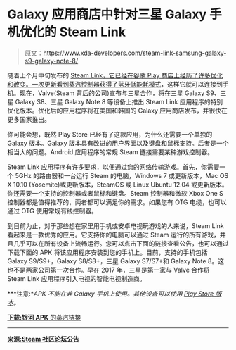 # Galaxy 应用商店中针对三星 Galaxy 手机优化的 Steam Link

> 原文：<https://www.xda-developers.com/steam-link-samsung-galaxy-s9-galaxy-note-8/>

随着上个月中旬发布的 [Steam Link，它已经在谷歌 Play 商店上经历了许多优化和改变。一次更新看到蒸汽控制器](https://www.xda-developers.com/steam-link-for-android/)[获得了蓝牙低能耗模式](https://www.xda-developers.com/steam-controller-bluetooth-le-steam-link/)，这样它就可以连接到手机。现在，Valve(Steam 背后的公司)宣布与三星合作，将在三星 Galaxy S9、三星 Galaxy S8、三星 Galaxy Note 8 等设备上推出 Steam Link 应用程序的特别优化版本。优化后的应用程序将在美国和韩国的 Galaxy 应用商店发布，并很快在更多国家推出。

你可能会想，既然 Play Store 已经有了这款应用，为什么还需要一个单独的 Galaxy 版本。Galaxy 版本具有改进的用户界面以及键盘和鼠标支持。后者是一个相当大的问题。Android 应用程序的常规 Steam 链接需要某种游戏控制器。

Steam Link 应用程序有许多要求，以便通过您的网络传输游戏。首先，你需要一个 5GHz 的路由器和一台运行 Steam 的电脑，Windows 7 或更新版本，Mac OS X 10.10 (Yosemite)或更新版本，SteamOS 或 Linux Ubuntu 12.04 或更新版本。你还需要一个支持的控制器或者鼠标和键盘。Steam 控制器和微软 Xbox One S 控制器都是值得推荐的，两者都可以满足你的需求。如果您有 OTG 电缆，也可以通过 OTG 使用常规有线控制器。

到目前为止，对于那些想在家里用手机或安卓电视玩游戏的人来说，Steam Link 看起来是一款优秀的应用。它支持你的电脑可以通过 Steam 运行的所有游戏，并且几乎可以在所有设备上流畅运行。您可以点击下面的链接查看公告，也可以通过下载下面的 APK 将该应用程序安装到您的手机上。目前，支持的手机包括 Galaxy S9/S9+，Galaxy S8/S8+，三星 Galaxy S7/S7+和 Galaxy Note 8。这也不是两家公司第一次合作。早在 2017 年，三星是第一家与 Valve 合作将 Steam Link 应用程序引入电视的智能电视制造商。

***注意:**APK 不能在非 Galaxy 手机上使用。其他设备可以使用 [Play Store 版本](https://play.google.com/store/apps/details?id=com.valvesoftware.steamlink)。*

[**下载:银河 APK** 的蒸汽链接](https://www.androidfilehost.com/?fid=818222786056035477)

* * *

[**来源:Steam 社区论坛公告**](https://steamcommunity.com/games/353380/announcements/detail/1664524403410498957)